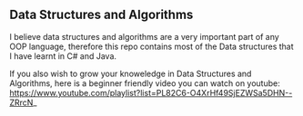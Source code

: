 ## Data Structures and Algorithms

I believe data structures and algorithms are a very important part of any OOP language, therefore this
repo contains most of the Data structures that I have learnt in C# and Java.

If you also wish to grow your knoweledge in Data Structures and Algorithms, here is a beginner friendly video you
can watch on youtube: https://www.youtube.com/playlist?list=PL82C6-O4XrHf49SjEZWSa5DHN--ZRrcN_